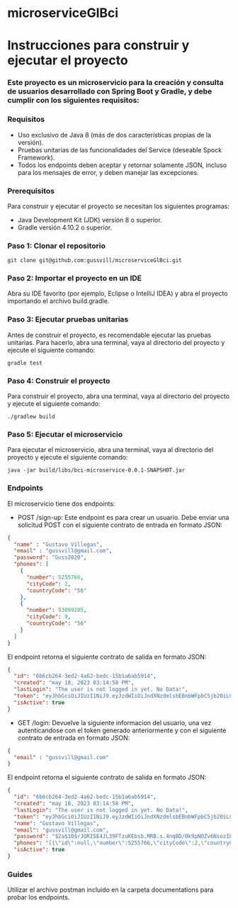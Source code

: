 # microserviceGlBci

# Instrucciones para construir y ejecutar el proyecto

### Este proyecto es un microservicio para la creación y consulta de usuarios desarrollado con Spring Boot y Gradle, y debe cumplir con los siguientes requisitos:

### Requisitos

* Uso exclusivo de Java 8 (más de dos características propias de la versión).
* Pruebas unitarias de las funcionalidades del Service (deseable Spock Framework).
* Todos los endpoints deben aceptar y retornar solamente JSON, incluso para los mensajes de error, y deben manejar las
  excepciones.

### Prerequisitos

Para construir y ejecutar el proyecto se necesitan los siguientes programas:

* Java Development Kit (JDK) versión 8 o superior.
* Gradle versión 4.10.2 o superior.

### Paso 1: Clonar el repositorio

```shell
git clone git@github.com:gussvill/microserviceGlBci.git
```

### Paso 2: Importar el proyecto en un IDE

Abra su IDE favorito (por ejemplo, Eclipse o IntelliJ IDEA) y abra el proyecto importando el archivo build.gradle.

### Paso 3: Ejecutar pruebas unitarias

Antes de construir el proyecto, es recomendable ejecutar las pruebas unitarias. Para hacerlo, abra una terminal, vaya al
directorio del proyecto y ejecute el siguiente comando:

```shell
gradle test
```

### Paso 4: Construir el proyecto

Para construir el proyecto, abra una terminal, vaya al directorio del proyecto y ejecute el siguiente comando:

```shell
./gradlew build
```

### Paso 5: Ejecutar el microservicio

Para ejecutar el microservicio, abra una terminal, vaya al directorio del proyecto y ejecute el siguiente comando:

```shell
java -jar build/libs/bci-microservice-0.0.1-SNAPSHOT.jar
```

### Endpoints

El microservicio tiene dos endpoints:

* POST /sign-up: Este endpoint es para crear un usuario. Debe enviar una solicitud POST con el siguiente contrato de
  entrada en formato JSON:

```json
{
  "name" : "Gustavo Villegas",
  "email" : "gussvill@gmail.com",
  "password": "Guss2020",
  "phones": [
    {
      "number": 5255766,
      "cityCode": 2,
      "countryCode": "56"
    },
    {
      "number": 93099285,
      "cityCode": 9,
      "countryCode": "56"
    }
  ]
}
```

El endpoint retorna el siguiente contrato de salida en formato JSON:

```json
{
  "id": "6b6cb264-3ed2-4a62-bedc-15b1a6ab5914",
  "created": "may 18, 2023 03:14:58 PM",
  "lastLogin": "The user is not logged in yet. No Data!",
  "token": "eyJhbGciOiJIUzI1NiJ9.eyJzdWIiOiJndXNzdmlsbEBnbWFpbC5jb20iLCJleHAiOjE2ODQ0Mzc1OTgsInBhc3N3b3JkIjoiJDJhJDEwJHJKUVJJNUU0SkwzOUZUenVLRWJzYi5NUkIucy40bnFCRC9PazlwTk9adjZOc296SUw0OUJHIn0.zCGAYISpug32ptcN-CxEK19AQHshZc0xZ87zMB2m09E",
  "isActive": true
}
```

* GET /login: Devuelve la siguiente informacion del usuario, una vez autenticandose con el token generado anteriormente
  y con el siguiente contrato de entrada en formato JSON:

```json
{
  "email" : "gussvill@gmail.com"
}
```

El endpoint retorna el siguiente contrato de salida en formato JSON:

```json
{
  "id": "6b6cb264-3ed2-4a62-bedc-15b1a6ab5914",
  "created": "may 18, 2023 03:14:58 PM",
  "lastLogin": "The user is not logged in yet. No Data!",
  "token": "eyJhbGciOiJIUzI1NiJ9.eyJzdWIiOiJndXNzdmlsbEBnbWFpbC5jb20iLCJleHAiOjE2ODQ0Mzc3MDV9.kJ77ortd5YIJWw6LOr3SlostE6Y4PUndZ5g1hPfbZ8E",
  "name": "Gustavo Villegas",
  "email": "gussvill@gmail.com",
  "password": "$2a$10$rJQRI5E4JL39FTzuKEbsb.MRB.s.4nqBD/Ok9pNOZv6NsozIL49BG",
  "phones": "[{\"id\":null,\"number\":5255766,\"cityCode\":2,\"countryCode\":\"56\"},{\"id\":null,\"number\":93099285,\"cityCode\":9,\"countryCode\":\"56\"}]",
  "isActive": true
}
```

### Guides

Utilizar el archivo postman incluido en la carpeta documentations para probar los endpoints.


